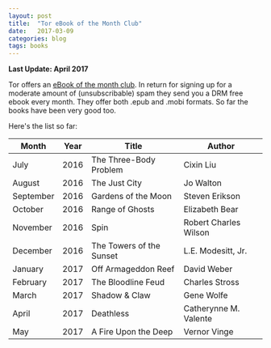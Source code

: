 ```yaml
---
layout: post
title:  "Tor eBook of the Month Club"
date:   2017-03-09
categories: blog
tags: books
---
```


**Last Update: April 2017**

Tor offers an [eBook of the month club](http://ebookclub.tor.com/). In return for signing up for a moderate amount of (unsubscribable) spam they send you a DRM free ebook every month. They offer both .epub and .mobi formats. So far the books have been very good too.

Here's the list so far:

Month    |Year|Title                   |Author
---------|----|------------------------|--------------
July     |2016|The Three-Body Problem  |Cixin Liu
August   |2016|The Just City           |Jo Walton
September|2016|Gardens of the Moon     |Steven Erikson
October  |2016|Range of Ghosts         |Elizabeth Bear
November |2016|Spin                    |Robert Charles Wilson
December |2016|The Towers of the Sunset|L.E. Modesitt, Jr.
January  |2017|Off Armageddon Reef     |David Weber                        |
February |2017|The Bloodline Feud      |Charles Stross
March    |2017|Shadow & Claw           |Gene Wolfe
April    |2017|Deathless               |Catherynne M. Valente
May      |2017|A Fire Upon the Deep    |Vernor Vinge
